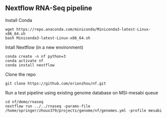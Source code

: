 ## Nextflow RNA-Seq pipeline

Install Conda

    wget https://repo.anaconda.com/miniconda/Miniconda3-latest-Linux-x86_64.sh
    bash Miniconda3-latest-Linux-x86_64.sh

Intall Nextflow (in a new environment)

    conda create -n nf python=3
    conda activate nf
    conda install nextflow

Clone the repo

    git clone https://github.com/orionzhou/nf.git

Run a test pipeline using existing genome database on MSI-mesabi queue

    cd nf/demo/rnaseq
    nextflow run ../../rnaseq -params-file /home/springer/zhoux379/projects/genome/nf/genomes.yml -profile mesabi
